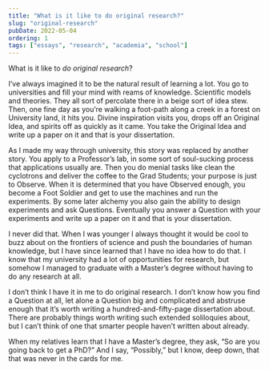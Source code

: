 ```yaml
---
title: "What is it like to do original research?"
slug: "original-research"
pubDate: 2022-05-04
ordering: 1
tags: ["essays", "research", "academia", "school"]
---
```


<span class="small-caps">What is it like</span> to _do original research_?

I’ve always imagined it to be the natural result of learning a lot. You go to universities and fill your mind with reams of knowledge. Scientific models and theories. They all sort of percolate there in a beige sort of idea stew. Then, one fine day as you’re walking a foot-path along a creek in a forest on University land, it hits you. Divine inspiration visits you, drops off an Original Idea, and spirits off as quickly as it came. You take the Original Idea and write up a paper on it and that is your dissertation.

As I made my way through university, this story was replaced by another story. You apply to a Professor’s lab, in some sort of soul-sucking process that applications usually are. Then you do menial tasks like clean the cyclotrons and deliver the coffee to the Grad Students; your purpose is just to Observe. When it is determined that you have Observed enough, you become a Foot Soldier and get to use the machines and run the experiments. By some later alchemy you also gain the ability to design experiments and ask Questions. Eventually you answer a Question with your experiments and write up a paper on it and that is your dissertation.

I never did that. When I was younger I always thought it would be cool to buzz about on the frontiers of science and push the boundaries of human knowledge, but I have since learned that I have no idea how to do that. I know that my university had a lot of opportunities for research, but somehow I managed to graduate with a Master’s degree without having to do any research at all.

I don’t think I have it in me to do original research. I don’t know how you find a Question at all, let alone a Question big and complicated and abstruse enough that it’s worth writing a hundred-and-fifty-page dissertation about. There are probably things worth writing such extended soliloquies about, but I can’t think of one that smarter people haven’t written about already.

When my relatives learn that I have a Master’s degree, they ask, “So are you going back to get a PhD?” And I say, “Possibly,” but I know, deep down, that that was never in the cards for me.
